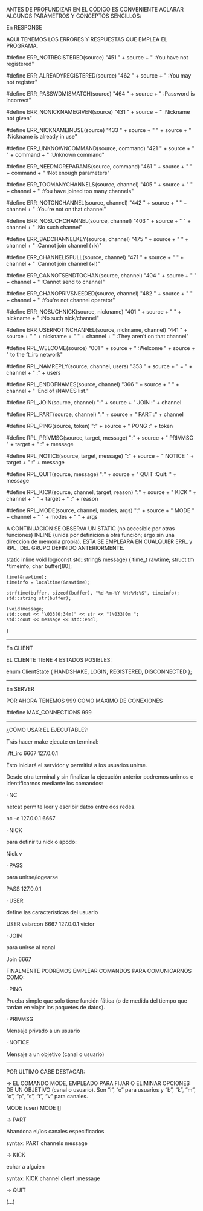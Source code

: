 ANTES DE PROFUNDIZAR EN EL CÓDIGO ES CONVENIENTE ACLARAR ALGUNOS PARÁMETROS Y CONCEPTOS SENCILLOS:

En RESPONSE

AQUI TENEMOS LOS ERRORES Y RESPUESTAS QUE EMPLEA EL PROGRAMA.

#define ERR_NOTREGISTERED(source)                       "451 " + source + " :You have not registered"

#define ERR_ALREADYREGISTERED(source)                   "462 " + source + " :You may not register"

#define ERR_PASSWDMISMATCH(source)                      "464 " + source + " :Password is incorrect"

#define ERR_NONICKNAMEGIVEN(source)                     "431 " + source + " :Nickname not given"

#define ERR_NICKNAMEINUSE(source)                       "433 " + source + " " + source  + " :Nickname is already in use"


#define ERR_UNKNOWNCOMMAND(source, command)             "421 " + source + " " + command + " :Unknown command"

#define ERR_NEEDMOREPARAMS(source, command)             "461 " + source + " " + command + " :Not enough parameters"


#define ERR_TOOMANYCHANNELS(source, channel)            "405 " + source + " " + channel + " :You have joined too many channels"

#define ERR_NOTONCHANNEL(source, channel)               "442 " + source + " " + channel + " :You're not on that channel"

#define ERR_NOSUCHCHANNEL(source, channel)              "403 " + source + " " + channel + " :No such channel"

#define ERR_BADCHANNELKEY(source, channel)              "475 " + source + " " + channel + " :Cannot join channel (+k)"

#define ERR_CHANNELISFULL(source, channel)              "471 " + source + " " + channel + " :Cannot join channel (+l)"

#define ERR_CANNOTSENDTOCHAN(source, channel)           "404 " + source + " " + channel + " :Cannot send to channel"

#define ERR_CHANOPRIVSNEEDED(source, channel)           "482 " + source + " " + channel + " :You're not channel operator"


#define ERR_NOSUCHNICK(source, nickname)                "401 " + source + " " + nickname + " :No such nick/channel"

#define ERR_USERNOTINCHANNEL(source, nickname, channel) "441 " + source + " " + nickname + " " + channel + " :They aren't on that channel"



#define RPL_WELCOME(source)                             "001 " + source + " :Welcome " + source + " to the ft_irc network"

#define RPL_NAMREPLY(source, channel, users)            "353 " + source + " = " + channel + " :" + users

#define RPL_ENDOFNAMES(source, channel)                 "366 " + source + " " + channel + " :End of /NAMES list."



#define RPL_JOIN(source, channel)                       ":" + source + " JOIN :" + channel

#define RPL_PART(source, channel)                       ":" + source + " PART :" + channel

#define RPL_PING(source, token)                         ":" + source + " PONG :" + token

#define RPL_PRIVMSG(source, target, message)            ":" + source + " PRIVMSG " + target + " :" + message

#define RPL_NOTICE(source, target, message)             ":" + source + " NOTICE " + target + " :" + message

#define RPL_QUIT(source, message)                       ":" + source + " QUIT :Quit: " + message

#define RPL_KICK(source, channel, target, reason)       ":" + source + " KICK " + channel + " " + target + " :" + reason

#define RPL_MODE(source, channel, modes, args)          ":" + source + " MODE " + channel + " " + modes + " " + args


A CONTINUACION SE OBSERVA UN STATIC (no accesible por otras funciones) INLINE (unida por definición a otra funciòn; ergo sin una dirección de memoria propia). ESTA SE EMPLEARÁ EN CUALQUIER ERR_ y RPL_ DEL GRUPO DEFINIDO ANTERIORMENTE.

static inline void log(const std::string& message) 
{
    time_t      rawtime;
    struct tm   *timeinfo;
    char        buffer[80];

    time(&rawtime);
    timeinfo = localtime(&rawtime);

    strftime(buffer, sizeof(buffer), "%d-%m-%Y %H:%M:%S", timeinfo);
    std::string str(buffer);
    
    (void)message;
    std::cout << "\033[0;34m[" << str << "]\033[0m ";
    std::cout << message << std::endl;
}

---------------------------------------------------------

En CLIENT

 EL CLIENTE TIENE 4 ESTADOS POSIBLES:

 enum ClientState
{
    HANDSHAKE,
    LOGIN,
    REGISTERED,
    DISCONNECTED
};

------------------------------------------------
En SERVER 

POR AHORA TENEMOS 999 COMO MÁXIMO DE CONEXIONES

#define MAX_CONNECTIONS 999
_______________________________________________________________

¿CÓMO USAR EL EJECUTABLE?:

Trás hacer make ejecute en terminal:

./ft_irc 6667 127.0.0.1

Ésto iniciará el servidor y permitirá a los usuarios unirse.


Desde otra terminal y sin finalizar la ejecución anterior podremos unirnos e identificarnos mediante los comandos:


·  NC

netcat permite leer y escribir datos entre dos redes.

nc -c 127.0.0.1 6667



·  NICK

para definir tu nick o apodo:

Nick v



·  PASS

para unirse/logearse

PASS 127.0.0.1


·  USER

define las características del usuario

USER valarcon 6667 127.0.0.1 victor


· JOIN

para unirse al canal

Join 6667


FINALMENTE PODREMOS EMPLEAR COMANDOS PARA COMUNICARNOS COMO:

· PING

Prueba simple que solo tiene función fática (o de medida del tiempo que tardan en viajar los paquetes de datos).


· PRIVMSG

Mensaje privado a un usuario


· NOTICE

Mensaje a un objetivo (canal o usuario)

_______________________________________________
POR ULTIMO CABE DESTACAR:

-> EL COMANDO MODE, EMPLEADO PARA FIJAR O ELIMINAR OPCIONES DE UN OBJETIVO (canal o usuario). Son “i”, “o” para usuarios y “b”, “k”, “m”, “o”, “p”, “s”, “t”, “v” para canales.

MODE <nickname> <flags> (user)
MODE <channel> <flags> [<args>]

-> PART

Abandona el/los canales especificados

syntax: PART channels message


-> KICK

echar a alguien

syntax: KICK channel client :message

-> QUIT

 (...)
